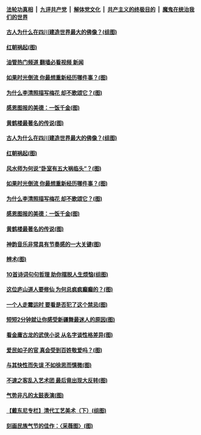 ####  [法轮功真相](../../../../basic/blob/master/README.md?t=07141431) &nbsp;|&nbsp; [九评共产党](../../../../9ping.md/blob/master/README.md?t=07141431) &nbsp;|&nbsp; [解体党文化](../../../../jtdwh.md/blob/master/README.md?t=07141431)  &nbsp;|&nbsp; [共产主义的终极目的](../../../../gczydzjmd.md/blob/master/README.md?t=07141431) &nbsp;|&nbsp; [魔鬼在统治我们的世界](../../../../mgztzwmdsj.md/blob/master/README.md?t=07141431) 

#### [古人为什么在四川建造世界最大的佛像？(组图)](../pages/p7/1010992.md?t=07141431) 

#### [红朝祸起(图)](../pages/p7/1011676.md?t=07141431) 

#### [油管热门频道 翻墙必看视频 新闻](http://45.76.130.85:81/youtube.html?07141431)

#### [如果时光倒流 你最想重新经历哪件事？(图)](../pages/p7/1011609.md?t=07141431) 

#### [为什么李清照描写梅花 却不歌颂它？(图)](../pages/p7/1011112.md?t=07141431) 

#### [感恩图报的美德：一饭千金(图)](../pages/p7/1011220.md?t=07141431) 

#### [黄鹤楼最著名的传说(图)](../pages/p7/1005922.md?t=07141431) 

#### [古人为什么在四川建造世界最大的佛像？(组图)](../pages/p7/1010992.md?t=07141431) 

#### [红朝祸起(图)](../pages/p7/1011676.md?t=07141431) 

#### [风水师为何说“卧室有五大祸临头”？(图)](../pages/p7/1010015.md?t=07141431) 

#### [如果时光倒流 你最想重新经历哪件事？(图)](../pages/p7/1011609.md?t=07141431) 

#### [为什么李清照描写梅花 却不歌颂它？(图)](../pages/p7/1011112.md?t=07141431) 

#### [感恩图报的美德：一饭千金(图)](../pages/p7/1011220.md?t=07141431) 

#### [黄鹤楼最著名的传说(图)](../pages/p7/1005922.md?t=07141431) 

#### [神韵音乐非常具有节奏感的一大关键(图)](../pages/p7/1011202.md?t=07141431) 

#### [辨术(图)](../pages/p7/1011555.md?t=07141431) 

#### [10首诗词句句哲理 助你摆脱人生烦恼(组图)](../pages/p7/1011435.md?t=07141431) 

#### [这位庐山道人要修仙 为何总疯疯癫癫的？(图)](../pages/p7/1010988.md?t=07141431) 

#### [一个人走霉运时 要看是否犯了这个禁忌(图)](../pages/p7/1010041.md?t=07141431) 

#### [短短2分钟就让你感受新疆舞最迷人的原因(图)](../pages/p7/1010721.md?t=07141431) 

#### [看金庸古龙的武侠小说 从名字谈性格差异(图)](../pages/p7/1010294.md?t=07141431) 

#### [爱民如子的官 真会受到百姓敬爱吗？(图)](../pages/p7/1010170.md?t=07141431) 

#### [与其快性而失误 不如徐思而慎微(图)](../pages/p7/1011307.md?t=07141431) 

#### [不速之客乱入艺术团 最后竟出现大反转(图)](../pages/p7/1010730.md?t=07141431) 

#### [气势非凡的太鼓表演(图)](../pages/p7/1010719.md?t=07141431) 

#### [【戴东尼专栏】清代工艺美术（下）(组图)](../pages/p7/1006416.md?t=07141431) 

#### [刻画民族气节的佳作：〈采薇图〉(图)](../pages/p7/1011211.md?t=07141431) 

<img src='http://gfw-breaker.win/goodnews/indexes/p7.md' width='0px' height='0px'/>
